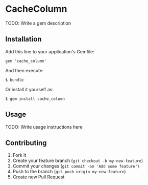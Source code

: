 # CacheColumn

TODO: Write a gem description

## Installation

Add this line to your application's Gemfile:

    gem 'cache_column'

And then execute:

    $ bundle

Or install it yourself as:

    $ gem install cache_column

## Usage

TODO: Write usage instructions here

## Contributing

1. Fork it
2. Create your feature branch (`git checkout -b my-new-feature`)
3. Commit your changes (`git commit -am 'Add some feature'`)
4. Push to the branch (`git push origin my-new-feature`)
5. Create new Pull Request
